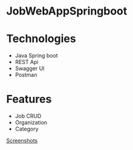# JobWebAppSpringboot

# Technologies
* Java Spring boot
* REST Api
* Swagger UI
* Postman 

# Features
* Job CRUD
* Organization
* Category 

[Screenshots](https://github.com/lipingwucs/JobWebApppSpringboot/blob/master/LipingWu_COMP303_Assignment3_Screenshots.docx)
